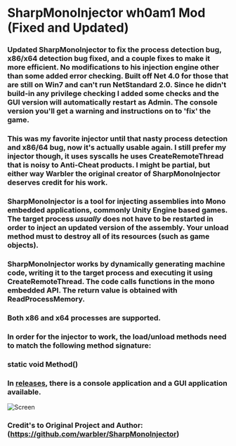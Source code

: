 # SharpMonoInjector wh0am1 Mod (Fixed and Updated)

### Updated SharpMonoInjector to fix the process detection bug, x86/x64 detection bug fixed, and a couple fixes to make it more efficient. No modifications to his injection engine other than some added error checking. Built off Net 4.0 for those that are still on Win7 and can't run NetStandard 2.0. Since he didn't build-in any privilege checking I added some checks and the GUI version will automatically restart as Admin. The console version you'll get a warning and instructions on to 'fix' the game.

### This was my favorite injector until that nasty process detection and x86/64 bug, now it's actually usable again. I still prefer my injector though, it uses syscalls he uses CreateRemoteThread that is noisy to Anti-Cheat products. I might be partial, but either way Warbler the original creator of SharpMonoInjector deserves credit for his work.

### SharpMonoInjector is a tool for injecting assemblies into Mono embedded applications, commonly Unity Engine based games. The target process *usually* does not have to be restarted in order to inject an updated version of the assembly. Your unload method must to destroy all of its resources (such as game objects).

### SharpMonoInjector works by dynamically generating machine code, writing it to the target process and executing it using CreateRemoteThread. The code calls functions in the mono embedded API. The return value is obtained with ReadProcessMemory.

### Both x86 and x64 processes are supported.

### In order for the injector to work, the load/unload methods need to match the following method signature:

###    static void Method()

### In [releases](https://github.com/wh0am15533/SharpMonoInjector/releases), there is a console application and a GUI application available.

![Screen](https://i.imgur.com/yVm00NO.png)


### Credit's to Original Project and Author: (https://github.com/warbler/SharpMonoInjector)
